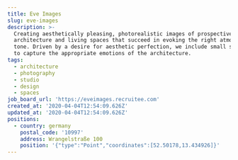 ```yaml
---
title: Eve Images
slug: eve-images
description: >-
  Creating aesthetically pleasing, photorealistic images of prospective
  architecture and living spaces that succeed in evoking the right atmospheric
  tone. Driven by a desire for aesthetic perfection, we include small subtleties
  to capture the appropriate emotions of the architecture.
tags:
  - architecture
  - photography
  - studio
  - design
  - spaces
job_board_url: 'https://eveimages.recruitee.com'
created_at: '2020-04-04T12:54:09.626Z'
updated_at: '2020-04-04T12:54:09.626Z'
positions:
  - country: germany
    postal_code: '10997'
    address: Wrangelstraße 100
    position: '{"type":"Point","coordinates":[52.50178,13.434926]}'
---
```


